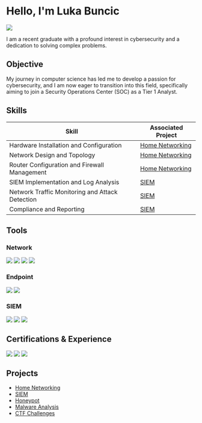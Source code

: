 # Hello, I'm Luka Buncic
<a href="https://linkedin.com/in/luka-bunčić-b41a25164"><img src="https://img.shields.io/badge/-LinkedIn-0072b1?&style=for-the-badge&logo=linkedin&logoColor=white" /></a>

I am a recent graduate with a profound interest in cybersecurity and a dedication to solving complex problems.

## Objective

My journey in computer science has led me to develop a passion for cybersecurity, and I am now eager to transition into this field, specifically aiming to join a Security Operations Center (SOC) as a Tier 1 Analyst.

## Skills

| Skill                                         | Associated Project         |
|-----------------------------------------------|----------------------------|
| Hardware Installation and Configuration       | <a href="https://github.com/LukaB0/Home-Networking-Project/tree/main"> Home Networking </a> |
| Network Design and Topology                   | <a href="https://github.com/LukaB0/Home-Networking-Project/tree/main"> Home Networking </a>|
| Router Configuration and Firewall Management  | <a href="https://github.com/LukaB0/Home-Networking-Project/tree/main"> Home Networking </a> |
| SIEM Implementation and Log Analysis          | <a href="https://github.com/LukaB0/SIEM/tree/main">SIEM </a> |
| Network Traffic Monitoring and Attack Detection | <a href="https://github.com/LukaB0/SIEM/tree/main">SIEM </a> |
| Compliance and Reporting                       | <a href="https://github.com/LukaB0/SIEM/tree/main">SIEM </a> |

## Tools

### Network
<div>
    <img src="https://img.shields.io/badge/-Wireshark-1679A7?&style=for-the-badge&logo=Wireshark&logoColor=white" />
    <img src="https://img.shields.io/badge/-pfSense-222222?&style=for-the-badge&logo=pfSense&logoColor=red" />
    <img src="https://img.shields.io/badge/-Zeek-777BB4?&style=for-the-badge&logo=Zeek&logoColor=white" />
    <img src="https://img.shields.io/badge/-Snort-333333?&style=for-the-badge&logo=Snort&logoColor=red" />

</div>

### Endpoint
<div>
    <img src="https://img.shields.io/badge/-Microsoft_Defender_for_Endpoint-00A4EF?&style=for-the-badge&logo=Microsoft&logoColor=white" />
    <img src="https://img.shields.io/badge/-Wazuh-563D7C?&style=for-the-badge&logo=Wazuh&logoColor=white" />

</div>

### SIEM
<div>
    <img src="https://img.shields.io/badge/-Microsoft_Sentinel-0078D4?&style=for-the-badge&logo=Microsoft&logoColor=white" />
    <img src="https://img.shields.io/badge/-Splunk-000000?&style=for-the-badge&logo=Splunk&logoColor=white" />
    <img src="https://img.shields.io/badge/-Elastic-005571?&style=for-the-badge&logo=Elastic&logoColor=white" />
</div>

## Certifications & Experience
<div>
<a href="https://tryhackme.com/p/srbincyber"><img src="https://img.shields.io/badge/-TryHackMe-1A1A1A?&style=for-the-badge&logo=TryHackMe&logoColor=F652A0" /></a>
<a href="https://www.theforage.com/profile/gdj3CP2mAQJhS98gB"><img src="https://img.shields.io/badge/-Forage-00A98F?&style=for-the-badge&logo=theforage&logoColor=white" /></a>
<a href="https://www.credly.com/users/luka-buncic/badges"><img src="https://img.shields.io/badge/-Credly-0077B5?&style=for-the-badge&logo=credly&logoColor=white" /></a>
</div>


## Projects
 - <a href="https://github.com/LukaB0/Home-Networking-Project/tree/main">Home Networking </a>
 - <a href="https://github.com/LukaB0/SIEM/tree/main">SIEM </a>
 - <a href="https://github.com/LukaB0/Honeypot/tree/main">Honeypot </a>
 - <a href="https://github.com/LukaB0/Home-Networking-Project/tree/main">Malware Analysis </a>
 - <a href="https://github.com/LukaB0/Home-Networking-Project/tree/main">CTF Challenges </a>
